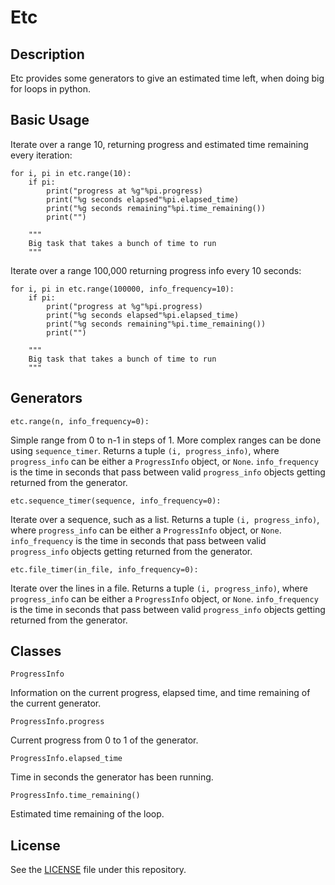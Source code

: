 Etc
===

Description
-----------

Etc provides some generators to give an estimated time left,
when doing big for loops in python.

Basic Usage
------------

Iterate over a range 10, returning progress and estimated time
remaining every iteration:

    for i, pi in etc.range(10):
        if pi:
            print("progress at %g"%pi.progress)
            print("%g seconds elapsed"%pi.elapsed_time)
            print("%g seconds remaining"%pi.time_remaining())
            print("")

        """
        Big task that takes a bunch of time to run
        """

Iterate over a range 100,000 returning progress info every 10 seconds:

    for i, pi in etc.range(100000, info_frequency=10):
        if pi:
            print("progress at %g"%pi.progress)
            print("%g seconds elapsed"%pi.elapsed_time)
            print("%g seconds remaining"%pi.time_remaining())
            print("")

        """
        Big task that takes a bunch of time to run
        """

Generators
----------

    etc.range(n, info_frequency=0):

Simple range from 0 to n-1 in steps of 1. More complex ranges
can be done using `sequence_timer`. Returns a tuple `(i, progress_info)`,
where `progress_info` can be either a `ProgressInfo` object, or `None`.
`info_frequency` is the time in seconds that pass between valid `progress_info`
objects getting returned from the generator.

    etc.sequence_timer(sequence, info_frequency=0):

Iterate over a sequence, such as a list. Returns a tuple `(i, progress_info)`,
where `progress_info` can be either a `ProgressInfo` object, or `None`.
`info_frequency` is the time in seconds that pass between valid `progress_info`
objects getting returned from the generator.

    etc.file_timer(in_file, info_frequency=0):

Iterate over the lines in a file. Returns a tuple `(i, progress_info)`,
where `progress_info` can be either a `ProgressInfo` object, or `None`.
`info_frequency` is the time in seconds that pass between valid `progress_info`
objects getting returned from the generator.

Classes
-------

    ProgressInfo

Information on the current progress, elapsed time, and time remaining of
the current generator.

    ProgressInfo.progress

Current progress from 0 to 1 of the generator.

    ProgressInfo.elapsed_time

Time in seconds the generator has been running.

    ProgressInfo.time_remaining()

Estimated time remaining of the loop.


## License
See the [LICENSE](LICENSE) file under this repository.


